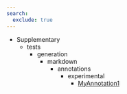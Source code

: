 ```yaml
---
search:
  exclude: true
---
```


[//]: # (DO NOT EDIT THIS FILE DIRECTLY. Instead, edit the corresponding stub file and execute `npm run docs:api`.)

- Supplementary
    - tests
        - generation
            - markdown
                - annotations
                    - experimental
                        - [MyAnnotation1](tests/generation/markdown/annotations/experimental/MyAnnotation1.md)
